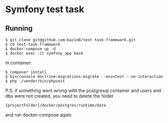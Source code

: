 # Symfony test task

## Running

```
$ git clone git@github.com:kazin8/test-task-framework.git
$ cd test-task-framework
$ docker-compose up -d
$ docker exec -it symfony_app bash
```

In container:
```
$ composer install
$ bin/console doctrine:migrations:migrate --env=test --no-interaction
$ php ./vendor/bin/phpunit
```

P.S. if something went wrong with the postgresql container and users and dbs were not created, you need to delete the folder

```
{projectFolder}/docker/postgres/runtime/data
```

and run docker-compose again